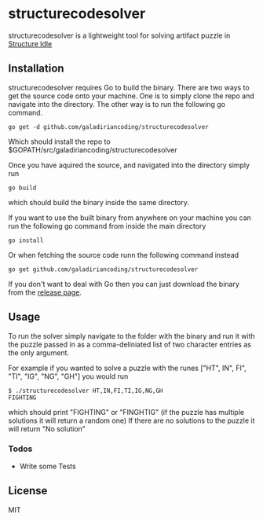 # structurecodesolver

structurecodesolver is a lightweight tool for solving artifact puzzle in [Structure Idle](http://structure.zefiris.su/)

## Installation

structurecodesolver requires Go to build the binary.
There are two ways to get the source code onto your machine. One is to simply clone the repo and navigate into the directory. The other way is to run the following go command.

```shell
go get -d github.com/galadiriancoding/structurecodesolver
```

Which should install the repo to $GOPATH/src/galadiriancoding/structurecodesolver

Once you have aquired the source, and navigated into the directory simply run

```shell
go build
```

which should build the binary inside the same directory.

If you want to use the built binary from anywhere on your machine you can run the following go command from inside the main directory

```shell
go install
```

Or when fetching the source code runn the following command instead 

```shell
go get github.com/galadiriancoding/structurecodesolver
```

If you don't want to deal with Go then you can just download the binary from the [release page](https://github.com/galadiriancoding/structurecodesolver/releases).

## Usage

To run the solver simply navigate to the folder with the binary and run it with the puzzle passed in as a comma-deliniated list of two character entries as the only argument.

For example if you wanted to solve a puzzle with the runes ["HT", IN", FI", "TI", "IG", "NG", "GH"] you would run

```shell
$ ./structurecodesolver HT,IN,FI,TI,IG,NG,GH
FIGHTING
```

which should print "FIGHTING" or "FINGHTIG" (if the puzzle has multiple solutions it will return a random one)
If there are no solutions to the puzzle it will return "No solution"

### Todos

- Write some Tests

## License

MIT
